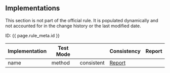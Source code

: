 ## Implementations

This section is not part of the official rule. It is populated dynamically and 
not accounted for in the change history or the last modified date.

ID: {{ page.rule_meta.id }}

<table>
  <thead>
    <tr>
     <th>Implementation</th>
     <th>Test Mode<th>
     <th>Consistency</th>
     <th>Report</th>
    </tr>
  </thead>
  <tbody>
    <tr>
      <td>name</td>
      <td>method</td>
      <td>consistent</td>
      <td><a href="">Report</a></td>
    </tr>
  </tbody>
</table>
